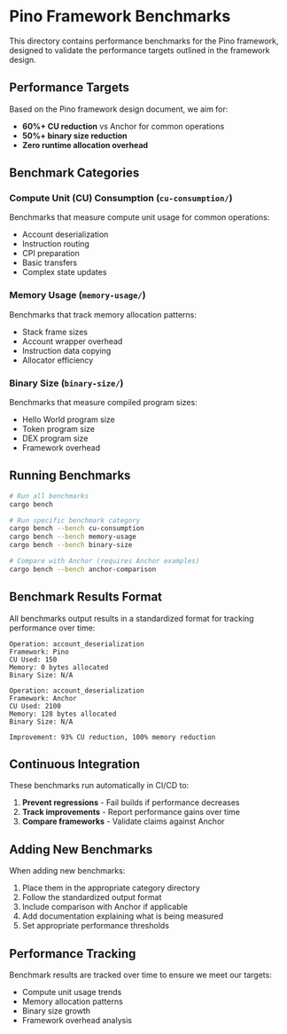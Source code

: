 # Pino Framework Benchmarks

This directory contains performance benchmarks for the Pino framework, designed to validate the performance targets outlined in the framework design.

## Performance Targets

Based on the Pino framework design document, we aim for:

- **60%+ CU reduction** vs Anchor for common operations
- **50%+ binary size reduction** 
- **Zero runtime allocation overhead**

## Benchmark Categories

### Compute Unit (CU) Consumption (`cu-consumption/`)
Benchmarks that measure compute unit usage for common operations:

- Account deserialization
- Instruction routing  
- CPI preparation
- Basic transfers
- Complex state updates

### Memory Usage (`memory-usage/`)
Benchmarks that track memory allocation patterns:

- Stack frame sizes
- Account wrapper overhead
- Instruction data copying
- Allocator efficiency

### Binary Size (`binary-size/`)
Benchmarks that measure compiled program sizes:

- Hello World program size
- Token program size  
- DEX program size
- Framework overhead

## Running Benchmarks

```bash
# Run all benchmarks
cargo bench

# Run specific benchmark category
cargo bench --bench cu-consumption
cargo bench --bench memory-usage
cargo bench --bench binary-size

# Compare with Anchor (requires Anchor examples)
cargo bench --bench anchor-comparison
```

## Benchmark Results Format

All benchmarks output results in a standardized format for tracking performance over time:

```
Operation: account_deserialization
Framework: Pino
CU Used: 150
Memory: 0 bytes allocated
Binary Size: N/A

Operation: account_deserialization  
Framework: Anchor
CU Used: 2100
Memory: 128 bytes allocated
Binary Size: N/A

Improvement: 93% CU reduction, 100% memory reduction
```

## Continuous Integration

These benchmarks run automatically in CI/CD to:

1. **Prevent regressions** - Fail builds if performance decreases
2. **Track improvements** - Report performance gains over time
3. **Compare frameworks** - Validate claims against Anchor

## Adding New Benchmarks

When adding new benchmarks:

1. Place them in the appropriate category directory
2. Follow the standardized output format
3. Include comparison with Anchor if applicable
4. Add documentation explaining what is being measured
5. Set appropriate performance thresholds

## Performance Tracking

Benchmark results are tracked over time to ensure we meet our targets:

- Compute unit usage trends
- Memory allocation patterns
- Binary size growth
- Framework overhead analysis 